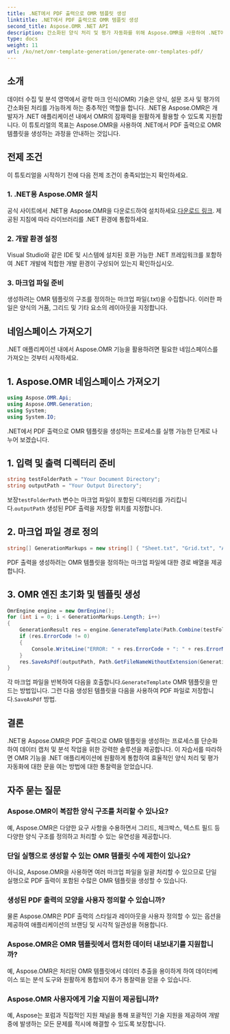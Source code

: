 ```yaml
---
title: .NET에서 PDF 출력으로 OMR 템플릿 생성
linktitle: .NET에서 PDF 출력으로 OMR 템플릿 생성
second_title: Aspose.OMR .NET API
description: 간소화된 양식 처리 및 평가 자동화를 위해 Aspose.OMR을 사용하여 .NET에서 PDF 출력으로 OMR 템플릿을 생성하는 방법을 알아보세요.
type: docs
weight: 11
url: /ko/net/omr-template-generation/generate-omr-templates-pdf/
---
```

## 소개
데이터 수집 및 분석 영역에서 광학 마크 인식(OMR) 기술은 양식, 설문 조사 및 평가의 간소화된 처리를 가능하게 하는 중추적인 역할을 합니다. .NET용 Aspose.OMR은 개발자가 .NET 애플리케이션 내에서 OMR의 잠재력을 원활하게 활용할 수 있도록 지원합니다. 이 튜토리얼의 목표는 Aspose.OMR을 사용하여 .NET에서 PDF 출력으로 OMR 템플릿을 생성하는 과정을 안내하는 것입니다.
## 전제 조건
이 튜토리얼을 시작하기 전에 다음 전제 조건이 충족되었는지 확인하세요.
### 1. .NET용 Aspose.OMR 설치
공식 사이트에서 .NET용 Aspose.OMR을 다운로드하여 설치하세요.[다운로드 링크](https://releases.aspose.com/omr/net/). 제공된 지침에 따라 라이브러리를 .NET 환경에 통합하세요.
### 2. 개발 환경 설정
Visual Studio와 같은 IDE 및 시스템에 설치된 호환 가능한 .NET 프레임워크를 포함하여 .NET 개발에 적합한 개발 환경이 구성되어 있는지 확인하십시오.
### 3. 마크업 파일 준비
생성하려는 OMR 템플릿의 구조를 정의하는 마크업 파일(.txt)을 수집합니다. 이러한 파일은 양식의 거품, 그리드 및 기타 요소의 레이아웃을 지정합니다.
## 네임스페이스 가져오기
.NET 애플리케이션 내에서 Aspose.OMR 기능을 활용하려면 필요한 네임스페이스를 가져오는 것부터 시작하세요.
## 1. Aspose.OMR 네임스페이스 가져오기
```csharp
using Aspose.OMR.Api;
using Aspose.OMR.Generation;
using System;
using System.IO;
```
.NET에서 PDF 출력으로 OMR 템플릿을 생성하는 프로세스를 실행 가능한 단계로 나누어 보겠습니다.
## 1. 입력 및 출력 디렉터리 준비
```csharp
string testFolderPath = "Your Document Directory";
string outputPath = "Your Output Directory";
```
 보장`testFolderPath` 변수는 마크업 파일이 포함된 디렉터리를 가리킵니다.`outputPath` 생성된 PDF 출력을 저장할 위치를 지정합니다.
## 2. 마크업 파일 경로 정의
```csharp
string[] GenerationMarkups = new string[] { "Sheet.txt", "Grid.txt", "AsposeTest.txt" };
```
PDF 출력을 생성하려는 OMR 템플릿을 정의하는 마크업 파일에 대한 경로 배열을 제공합니다.
## 3. OMR 엔진 초기화 및 템플릿 생성
```csharp
OmrEngine engine = new OmrEngine();
for (int i = 0; i < GenerationMarkups.Length; i++)
{
    GenerationResult res = engine.GenerateTemplate(Path.Combine(testFolderPath, GenerationMarkups[i]));
    if (res.ErrorCode != 0)
    {
        Console.WriteLine("ERROR: " + res.ErrorCode + ": " + res.ErrorMessage);
    }
    res.SaveAsPdf(outputPath, Path.GetFileNameWithoutExtension(GenerationMarkups[i]));
}
```
 각 마크업 파일을 반복하여 다음을 호출합니다.`GenerateTemplate` OMR 템플릿을 만드는 방법입니다. 그런 다음 생성된 템플릿을 다음을 사용하여 PDF 파일로 저장합니다.`SaveAsPdf` 방법.
## 결론
.NET용 Aspose.OMR은 PDF 출력으로 OMR 템플릿을 생성하는 프로세스를 단순화하여 데이터 캡처 및 분석 작업을 위한 강력한 솔루션을 제공합니다. 이 자습서를 따라하면 OMR 기능을 .NET 애플리케이션에 원활하게 통합하여 효율적인 양식 처리 및 평가 자동화에 대한 문을 여는 방법에 대한 통찰력을 얻었습니다.
## 자주 묻는 질문
### Aspose.OMR이 복잡한 양식 구조를 처리할 수 있나요?
예, Aspose.OMR은 다양한 요구 사항을 수용하면서 그리드, 체크박스, 텍스트 필드 등 다양한 양식 구조를 정의하고 처리할 수 있는 유연성을 제공합니다.
### 단일 실행으로 생성할 수 있는 OMR 템플릿 수에 제한이 있나요?
아니요, Aspose.OMR을 사용하면 여러 마크업 파일을 일괄 처리할 수 있으므로 단일 실행으로 PDF 출력이 포함된 수많은 OMR 템플릿을 생성할 수 있습니다.
### 생성된 PDF 출력의 모양을 사용자 정의할 수 있습니까?
물론 Aspose.OMR은 PDF 출력의 스타일과 레이아웃을 사용자 정의할 수 있는 옵션을 제공하여 애플리케이션의 브랜딩 및 시각적 일관성을 허용합니다.
### Aspose.OMR은 OMR 템플릿에서 캡처한 데이터 내보내기를 지원합니까?
예, Aspose.OMR은 처리된 OMR 템플릿에서 데이터 추출을 용이하게 하여 데이터베이스 또는 분석 도구와 원활하게 통합되어 추가 통찰력을 얻을 수 있습니다.
### Aspose.OMR 사용자에게 기술 지원이 제공됩니까?
예, Aspose는 포럼과 직접적인 지원 채널을 통해 포괄적인 기술 지원을 제공하여 개발 중에 발생하는 모든 문제를 적시에 해결할 수 있도록 보장합니다.